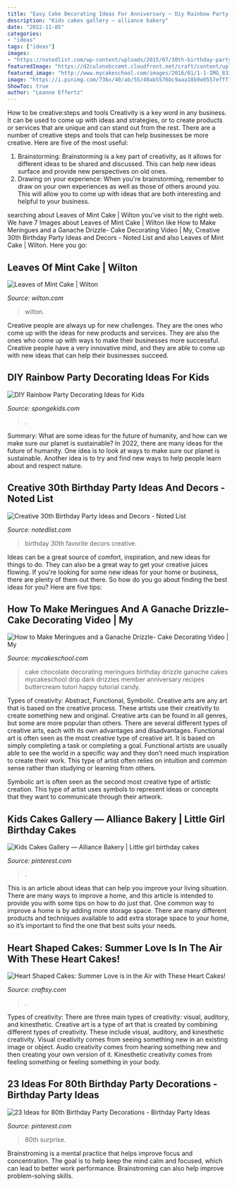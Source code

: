```yaml
---
title: "Easy Cake Decorating Ideas For Anniversary ~ Diy Rainbow Party Decorating Ideas For Kids"
description: "Kids cakes gallery — alliance bakery"
date: "2022-11-05"
categories:
- "ideas"
tags: ["ideas"]
images:
- "https://notedlist.com/wp-content/uploads/2015/07/30th-birthday-party-ideas/4-30th-birthday-party-ideas.jpg"
featuredImage: "https://d2culxnxbccemt.cloudfront.net/craft/content/uploads/2013/07/20213332/love.png"
featured_image: "http://www.mycakeschool.com/images/2016/01/1-1-IMG_83371-780x1096.jpg"
image: "https://i.pinimg.com/736x/40/ab/55/40ab5576bc9aaa18b9e0557efff7f575.jpg"
ShowToc: true
author: "Leanne Effertz"
---
```



How to be creative:steps and tools
Creativity is a key word in any business. It can be used to come up with ideas and strategies, or to create products or services that are unique and can stand out from the rest.
There are a number of creative steps and tools that can help businesses be more creative. Here are five of the most useful: 
1. Brainstorming: Brainstorming is a key part of creativity, as it allows for different ideas to be shared and discussed. This can help new ideas surface and provide new perspectives on old ones. 
2. Drawing on your experience: When you're brainstorming, remember to draw on your own experiences as well as those of others around you. This will allow you to come up with ideas that are both interesting and helpful to your business. 

	

		
searching about Leaves of Mint Cake | Wilton you've visit to the right web. We have 7 Images about Leaves of Mint Cake | Wilton like How to Make Meringues and a Ganache Drizzle- Cake Decorating Video | My, Creative 30th Birthday Party Ideas and Decors - Noted List and also Leaves of Mint Cake | Wilton. Here you go:
		
    
## Leaves Of Mint Cake | Wilton

<img loading=lazy src="https://www.wilton.com/dw/image/v2/AAWA_PRD/on/demandware.static/-/Sites-wilton-project-master/default/dwecf86312/images/project/WLPROJ-9134/WiltonLeafHero.jpg?sw=1440&amp;sh=750&amp;sm=fit" onerror="this.onerror=null;this.src='https://tse4.mm.bing.net/th?id=OIP.PHOaLmEqfgm_Fz5i7_JxGQHaHa&amp;pid=15.1';" alt="Leaves of Mint Cake | Wilton">

_Source: wilton.com_

>wilton. 

	

Creative people are always up for new challenges. They are the ones who come up with the ideas for new products and services. They are also the ones who come up with ways to make their businesses more successful. Creative people have a very innovative mind, and they are able to come up with new ideas that can help their businesses succeed.

    
## DIY Rainbow Party Decorating Ideas For Kids

<img loading=lazy src="https://spongekids.com/wp-content/uploads/2014/11/diy-rainbow-party-decorating-ideas/5-rainbow-table-decor.jpg" onerror="this.onerror=null;this.src='https://tse4.mm.bing.net/th?id=OIP.nMuxdESfSZj1uaUReL2v-AHaLI&amp;pid=15.1';" alt="DIY Rainbow Party Decorating Ideas for Kids">

_Source: spongekids.com_

>. 

	

Summary: What are some ideas for the future of humanity, and how can we make sure our planet is sustainable?
In 2022, there are many ideas for the future of humanity. One idea is to look at ways to make sure our planet is sustainable. Another idea is to try and find new ways to help people learn about and respect nature.

    
## Creative 30th Birthday Party Ideas And Decors - Noted List

<img loading=lazy src="https://notedlist.com/wp-content/uploads/2015/07/30th-birthday-party-ideas/4-30th-birthday-party-ideas.jpg" onerror="this.onerror=null;this.src='https://tse2.mm.bing.net/th?id=OIP.-XqlcJxxt05MxdPqg6WMwgHaLH&amp;pid=15.1';" alt="Creative 30th Birthday Party Ideas and Decors - Noted List">

_Source: notedlist.com_

>birthday 30th favorite decors creative. 

	

Ideas can be a great source of comfort, inspiration, and new ideas for things to do. They can also be a great way to get your creative juices flowing. If you're looking for some new ideas for your home or business, there are plenty of them out there. So how do you go about finding the best ideas for you? Here are five tips: 

    
## How To Make Meringues And A Ganache Drizzle- Cake Decorating Video | My

<img loading=lazy src="http://www.mycakeschool.com/images/2016/01/1-1-IMG_83371-780x1096.jpg" onerror="this.onerror=null;this.src='https://tse3.mm.bing.net/th?id=OIP.6IFZ5YiqwCs3pJ7OV7hRqQHaKa&amp;pid=15.1';" alt="How to Make Meringues and a Ganache Drizzle- Cake Decorating Video | My">

_Source: mycakeschool.com_

>cake chocolate decorating meringues birthday drizzle ganache cakes mycakeschool drip dark drizzles member anniversary recipes buttercream tutori happy tutorial candy. 

	

Types of creativity: Abstract, Functional, Symbolic.
Creative arts are any art that is based on the creative process. These artists use their creativity to create something new and original. Creative arts can be found in all genres, but some are more popular than others. There are several different types of creative arts, each with its own advantages and disadvantages.
Functional art is often seen as the most creative type of creative art. It is based on simply completing a task or completing a goal. Functional artists are usually able to see the world in a specific way and they don’t need much inspiration to create their work. This type of artist often relies on intuition and common sense rather than studying or learning from others.

 Symbolic art is often seen as the second most creative type of artistic creation. This type of artist uses symbols to represent ideas or concepts that they want to communicate through their artwork.

    
## Kids Cakes Gallery — Alliance Bakery | Little Girl Birthday Cakes

<img loading=lazy src="https://i.pinimg.com/736x/0e/be/18/0ebe182165ab9094cc20c99347e2c809.jpg" onerror="this.onerror=null;this.src='https://tse1.mm.bing.net/th?id=OIP.ED0XI-uOUyHiKYHkUwPwdAHaLH&amp;pid=15.1';" alt="Kids Cakes Gallery — Alliance Bakery | Little girl birthday cakes">

_Source: pinterest.com_

>. 

	

This is an article about ideas that can help you improve your living situation. There are many ways to improve a home, and this article is intended to provide you with some tips on how to do just that. One common way to improve a home is by adding more storage space. There are many different products and techniques available to add extra storage space to your home, so it’s important to find the one that best suits your needs.

    
## Heart Shaped Cakes: Summer Love Is In The Air With These Heart Cakes!

<img loading=lazy src="https://d2culxnxbccemt.cloudfront.net/craft/content/uploads/2013/07/20213332/love.png" onerror="this.onerror=null;this.src='https://tse1.mm.bing.net/th?id=OIP.vIk3J-N6Go3QinlTDqBFUwHaKs&amp;pid=15.1';" alt="Heart Shaped Cakes: Summer Love is in the Air with These Heart Cakes!">

_Source: craftsy.com_

>. 

	

Types of creativity: There are three main types of creativity: visual, auditory, and kinesthetic.
Creative art is a type of art that is created by combining different types of creativity. These include visual, auditory, and kinesthetic creativity. Visual creativity comes from seeing something new in an existing image or object. Audio creativity comes from hearing something new and then creating your own version of it. Kinesthetic creativity comes from feeling something or feeling something in your body.

    
## 23 Ideas For 80th Birthday Party Decorations - Birthday Party Ideas

<img loading=lazy src="https://i.pinimg.com/736x/40/ab/55/40ab5576bc9aaa18b9e0557efff7f575.jpg" onerror="this.onerror=null;this.src='https://tse1.mm.bing.net/th?id=OIP.46N-wunizCTds7Y0n2JicAHaJ3&amp;pid=15.1';" alt="23 Ideas for 80th Birthday Party Decorations - Birthday Party Ideas">

_Source: pinterest.com_

>80th surprise. 

	

Brainstroming is a mental practice that helps improve focus and concentration. The goal is to help keep the mind calm and focused, which can lead to better work performance. Brainstroming can also help improve problem-solving skills.

